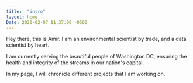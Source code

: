 ```yaml
---
title:  "intro"
layout: home
Date: 2020-02-07 11:37:00 -0500
---
```

Hey there, this is Amir. I am an environmental scientist by trade, and a data scientist by heart.

I am currently serving the beautiful people of Washington DC, ensuring the health and integrity of the streams in our nation's capital.

In my page, I will chronicle different projects that I am working on.
